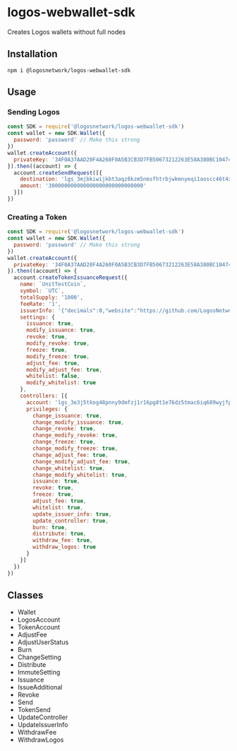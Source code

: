 # logos-webwallet-sdk

Creates Logos wallets without full nodes

## Installation
```
npm i @logosnetwork/logos-webwallet-sdk
```

## Usage

### Sending Logos
```js
const SDK = require('@logosnetwork/logos-webwallet-sdk')
const wallet = new SDK.Wallet({
  password: 'password' // Make this strong
})
wallet.createAccount({
  privateKey: '34F0A37AAD20F4A260F0A5B3CB3D7FB50673212263E58A380BC10474BB039CE4'
}).then((account) => {
  account.createSendRequest([{
    destination: 'lgs_3mjbkiwijkbt3aqz8kzm5nmsfhtrbjwkmnyeqi1aoscc46t4xdnfdaunerr6',
    amount: '300000000000000000000000000000'
  }])
})
```

### Creating a Token
```js
const SDK = require('@logosnetwork/logos-webwallet-sdk')
const wallet = new SDK.Wallet({
  password: 'password' // Make this strong
})
wallet.createAccount({
  privateKey: '34F0A37AAD20F4A260F0A5B3CB3D7FB50673212263E58A380BC10474BB039CE4'
}).then((account) => {
  account.createTokenIssuanceRequest({
    name: `UnitTestCoin`,
    symbol: `UTC`,
    totalSupply: '1000',
    feeRate: '1',
    issuerInfo: '{"decimals":0,"website":"https://github.com/LogosNetwork/logos-webwallet-sdk"}',
    settings: {
      issuance: true,
      modify_issuance: true,
      revoke: true,
      modify_revoke: true,
      freeze: true,
      modify_freeze: true,
      adjust_fee: true,
      modify_adjust_fee: true,
      whitelist: false,
      modify_whitelist: true
    },
    controllers: [{
      account: 'lgs_3e3j5tkog48pnny9dmfzj1r16pg8t1e76dz5tmac6iq689wyjfpiij4txtdo',
      privileges: {
        change_issuance: true,
        change_modify_issuance: true,
        change_revoke: true,
        change_modify_revoke: true,
        change_freeze: true,
        change_modify_freeze: true,
        change_adjust_fee: true,
        change_modify_adjust_fee: true,
        change_whitelist: true,
        change_modify_whitelist: true,
        issuance: true,
        revoke: true,
        freeze: true,
        adjust_fee: true,
        whitelist: true,
        update_issuer_info: true,
        update_controller: true,
        burn: true,
        distribute: true,
        withdraw_fee: true,
        withdraw_logos: true
      }
    }]
  })
})
```

## Classes
 * Wallet
 * LogosAccount
 * TokenAccount
 * AdjustFee
 * AdjustUserStatus
 * Burn
 * ChangeSetting
 * Distribute
 * ImmuteSetting
 * Issuance
 * IssueAdditional
 * Revoke
 * Send
 * TokenSend
 * UpdateController
 * UpdateIssuerInfo
 * WithdrawFee
 * WithdrawLogos